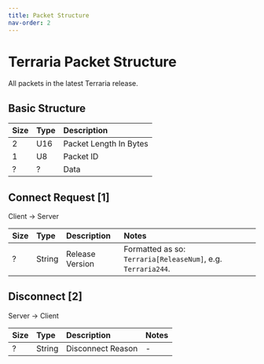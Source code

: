 ```yaml
---
title: Packet Structure
nav-order: 2
---
```


# Terraria Packet Structure
All packets in the latest Terraria release.

## Basic Structure
| Size | Type | Description            |
|:-----|:-----|:-----------------------|
| 2    | U16  | Packet Length In Bytes |
| 1    | U8   | Packet ID              |
| ?    | ?    | Data                   |

## Connect Request [1]
Client -> Server


| Size | Type   | Description     | Notes                                                        |
|:-----|:-------|:----------------|:-------------------------------------------------------------|
| ?    | String | Release Version | Formatted as so: `Terraria[ReleaseNum]`, e.g. `Terraria244`. |
## Disconnect [2]
Server -> Client


| Size | Type   | Description       | Notes |
|:-----|:-------|:------------------|:------|
| ?    | String | Disconnect Reason | -     |